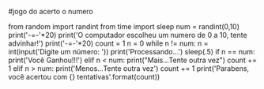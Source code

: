 #jogo do acerto o numero 

from random import randint
from time import sleep
num = randint(0,10)
print('-=-'*20)
print('O computador escolheu um numero de 0 a 10, tente advinhar!')
print('-=-'*20)
count = 1
n = 0
while n != num:
    n = int(input('Digite um número: '))
    print('Processando...')
    sleep(.5)
    if n == num:
        print('Você Ganhou!!!')
    elif n < num:
        print("Mais...Tente outra vez")
        count += 1
    elif n > num:
        print('Menos...Tente outra vez')
        count += 1
print('Parabens, você acertou com {} tentativas'.format(count))
